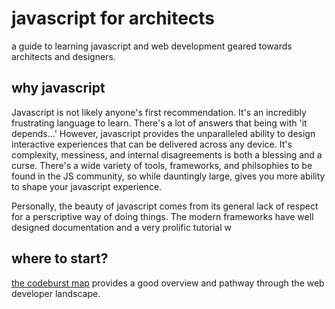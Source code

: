 # javascript for architects
a guide to learning javascript and web development geared towards architects and designers.

## why javascript
Javascript is not likely anyone's first recommendation. It's an incredibly frustrating language to learn. There's a lot of answers that being with 'it depends...' However, javascript provides the unparalleled ability to design interactive experiences that can be delivered across any device. It's complexity, messiness, and internal disagreements is both a blessing and a curse. There's a wide variety of tools, frameworks, and philsophies to be found in the JS community, so while dauntingly large, gives you more ability to shape your javascript experience.

Personally, the beauty of javascript comes from its general lack of respect for a perscriptive way of doing things. The modern frameworks have well designed documentation and a very prolific tutorial w


## where to start?

[the codeburst map](https://codeburst.io/the-2018-web-developer-roadmap-826b1b806e8d) provides a good overview and pathway through the web developer landscape. 

##
